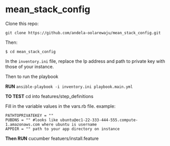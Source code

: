 # mean_stack_config

Clone this repo: 

```git clone https://github.com/andela-oolarewaju/mean_stack_config.git ```

Then:

```$ cd mean_stack_config```

In the ```inventory.ini``` file, replace the Ip address and path to private key with those of your instance.

Then to run the playbook

**RUN** `ansible-playbook -i inventory.ini playbook.main.yml`

**TO TEST**
cd into features/step_definitions

Fill in the variable values in the vars.rb file. example:

```
PATHTOPRIVATEKEY = ""
PUBDNS = "" #looks like ubuntu@ec1-22-333-444-555.compute-1.amazonaws.com where ubuntu is username
APPDIR = "" path to your app directory on instance
```

**Then RUN** cucumber featuers/install.feature